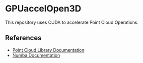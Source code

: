 # GPUaccelOpen3D

This repository uses CUDA to accelerate Point Cloud Operations.

## References

- [Point Cloud Library Documentation](http://www.open3d.org/docs/release/index.html)
- [Numba Documentation](https://numba.readthedocs.io/en/stable/cuda/examples.html#matrix-multiplication)
